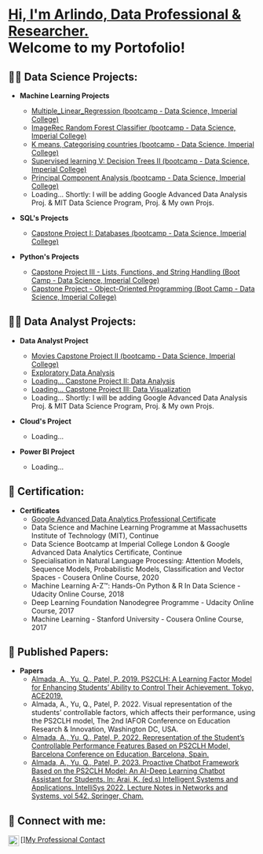 
<h1><a href="https://linkedin.com/in/arlindo-almada-67986427">Hi, I'm Arlindo, Data Professional & Researcher.<br/> </a> Welcome to my Portofolio! </h1>

<h2>👨‍💻 Data Science Projects:</h2>

- <b>Machine Learning Projects</b>
  - [Multiple_Linear_Regression (bootcamp - Data Science, Imperial College)](https://github.com/ArlindoDDRAlmada/Multiple_Linear_Regression1)
  - [ImageRec Random Forest Classifier (bootcamp - Data Science, Imperial College)](https://github.com/ArlindoDDRAlmada/ImageRec_Random_Forest_Classifier1)
  - [K means, Categorising countries (bootcamp - Data Science, Imperial College)](https://github.com/ArlindoDDRAlmada/Kmeans1/tree/main)
  - [Supervised learning V: Decision Trees II (bootcamp - Data Science, Imperial College)](https://github.com/ArlindoDDRAlmada/Decision_Trees1/tree/main)
  - [Principal Component Analysis (bootcamp - Data Science, Imperial College)](https://github.com/ArlindoDDRAlmada/Principal_Component_Analysis1/tree/main)
  - Loading... Shortly: I will be adding Google Advanced Data Analysis Proj. & MIT Data Science Program, Proj. & My own Projs.

 
- <b>SQL's Projects</b>
  - [Capstone Project I: Databases (bootcamp - Data Science, Imperial College)](https://github.com/ArlindoDDRAlmada/SQL_Proj)

- <b>Python's Projects</b>
  - [Capstone Project III - Lists, Functions, and String Handling (Boot Camp - Data Science, Imperial College)](https://github.com/ArlindoDDRAlmada/Python_Projs/tree/main)
  - [Capstone Project - Object-Oriented Programming (Boot Camp - Data Science, Imperial College)](https://github.com/ArlindoDDRAlmada/Python_Projs/tree/main)
  

<h2>👨‍💻 Data Analyst Projects:</h2>

- <b>Data Analyst Project</b>
  - [Movies Capstone Project II (bootcamp - Data Science, Imperial College)](https://github.com/ArlindoDDRAlmada/DataAnalysis/tree/main)
  - [Exploratory Data Analysis](https://github.com/ArlindoDDRAlmada/Exploratory_Data_Analysis1)
  - [Loading... Capstone Project II: Data Analysis](https://github.com/ArlindoDDRAlmada/DataAnalysis/tree/main)
  - [Loading... Capstone Project III: Data Visualization](https://github.com/ArlindoDDRAlmada/DataAnalysis/tree/main)
  - Loading... Shortly: I will be adding Google Advanced Data Analysis Proj. & MIT Data Science Program, Proj. & My own Projs.

- <b>Cloud's Project</b>
  - Loading...

- <b>Power BI Project</b>
  - Loading...


<h2>📜 Certification:</h2>

- <b>Certificates</b>
  - [Google Advanced Data Analytics Professional Certificate](https://coursera.org/verify/professional-cert/TJWTHV3PT9YF)
  - Data Science and Machine Learning Programme at Massachusetts Institute of Technology (MIT), Continue
  - Data Science Bootcamp at Imperial College London & Google Advanced Data Analytics Certificate, Continue
  - Specialisation in Natural Language Processing: Attention Models, Sequence Models, Probabilistic Models, Classification and Vector Spaces - Cousera Online Course, 2020
  - Machine Learning A-Z™: Hands-On Python & R In Data Science - Udacity Online Course, 2018
  - Deep Learning Foundation Nanodegree Programme - Udacity Online Course, 2017
  - Machine Learning - Stanford University - Cousera Online Course, 2017



<h2>📝 Published Papers:</h2>

- <b>Papers</b>
  - [Almada, A., Yu, Q., Patel, P. 2019. PS2CLH: A Learning Factor Model for Enhancing Students’ Ability to Control Their Achievement. Tokyo, ACE2019.](https://repository.londonmet.ac.uk/5520/1/53635.pdf)
  - Almada, A., Yu, Q., Patel, P. 2022. Visual representation of the students’ controllable factors, which affects their performance, using the PS2CLH model, The 2nd IAFOR Conference on Education Research & Innovation, Washington DC, USA.
  - [Almada, A., Yu, Q., Patel, P. 2022. Representation of the Student’s Controllable Performance Features Based on PS2CLH Model, Barcelona Conference on Education, Barcelona, Spain.](https://papers.iafor.org/submission65381/)
  - [Almada, A., Yu, Q., Patel, P. 2023. Proactive Chatbot Framework Based on the PS2CLH Model: An AI-Deep Learning Chatbot Assistant for Students. In: Arai, K. (ed.s) Intelligent Systems and Applications. IntelliSys 2022. Lecture Notes in Networks and Systems, vol 542. Springer, Cham.](https://doi.org/10.1007/978-3-031-16072-1_54)
 



<h2> 🤳 Connect with me:</h2>

[<img align="left" alt="JoshMadakor | LinkedIn" width="22px" src="https://cdn.jsdelivr.net/npm/simple-icons@v3/icons/linkedin.svg" />][My Professional Contact](https://linkedin.com/in/arlindo-almada-67986427)

